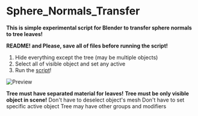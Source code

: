 # Sphere_Normals_Transfer
**This is simple experimental script for Blender to transfer sphere normals to tree leaves!**

**README! and Please, save all of files before running the script!**

1. Hide everything except the tree (may be multiple objects)
2. Select all of visible object and set any active
3. Run the [script](/Sphere_Normals_Transfer.py)!

![Preview](https://github.com/iamNikitaBelous/Sphere_Normals_Transfer/assets/80423911/527f9dc5-7676-410d-aa9a-12a935128700)

**Tree must have separated material for leaves!**
**Tree must be only visible object in scene!**
Don't have to deselect object's mesh
Don't have to set specific active object
Tree may have other groups and modifiers
